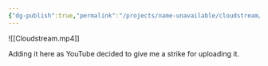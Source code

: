 ```yaml
---
{"dg-publish":true,"permalink":"/projects/name-unavailable/cloudstream/","dgPassFrontmatter":true,"noteIcon":"3","created":"2023-12-04T23:40:00.976+05:30","updated":"2023-12-21T16:50:31.173+05:30"}
---
```


![[Cloudstream.mp4]]

Adding it here as YouTube decided to give me a strike for uploading it.